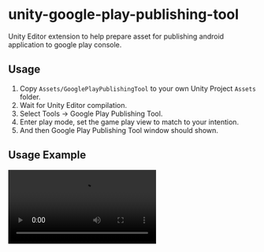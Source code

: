 # unity-google-play-publishing-tool
Unity Editor extension to help prepare asset for publishing android application to google play console.

## Usage

1. Copy `Assets/GooglePlayPublishingTool` to your own Unity Project `Assets` folder. 
2. Wait for Unity Editor compilation.
3. Select Tools -> Google Play Publishing Tool.
4. Enter play mode, set the game play view to match to your intention.
4. And then Google Play Publishing Tool window should shown.

## Usage Example
![taking gameplay screenshot](./readme-asset/capture-portrait-example.mp4)